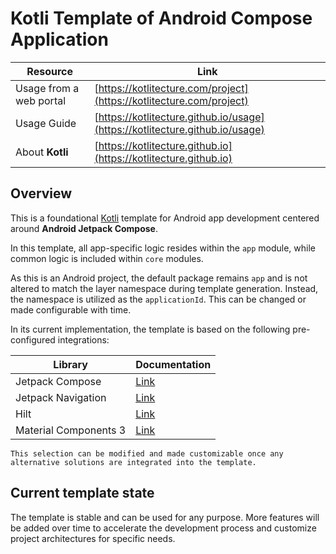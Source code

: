 # Kotli Template of Android Compose Application

| Resource                | Link                                         |
|-------------------------|----------------------------------------------|
| Usage from a web portal | [https://kotlitecture.com/project](https://kotlitecture.com/project) |
| Usage Guide             | [https://kotlitecture.github.io/usage](https://kotlitecture.github.io/usage) |
| About **Kotli**         | [https://kotlitecture.github.io](https://kotlitecture.github.io) |

## Overview

This is a foundational [Kotli](https://kotlitecture.github.io) template for Android app development centered around **Android Jetpack Compose**.

In this template, all app-specific logic resides within the `app` module, while common logic is included within `core` modules.

As this is an Android project, the default package remains `app` and is not altered to match the layer namespace during template generation.
Instead, the namespace is utilized as the `applicationId`. This can be changed or made configurable with time.

In its current implementation, the template is based on the following pre-configured integrations:

| Library               | Documentation                                                                     |
|-----------------------|-----------------------------------------------------------------------------------|
| Jetpack Compose       | [Link](https://developer.android.com/jetpack/compose)                             |
| Jetpack Navigation    | [Link](https://developer.android.com/guide/navigation)                            |
| Hilt                  | [Link](https://dagger.dev/hilt/)                                                  |
| Material Components 3 | [Link](https://developer.android.com/jetpack/androidx/releases/compose-material3) |

```
This selection can be modified and made customizable once any alternative solutions are integrated into the template.
```

## Current template state

The template is stable and can be used for any purpose. More features will be added over time to accelerate the development process and customize project architectures for specific needs.